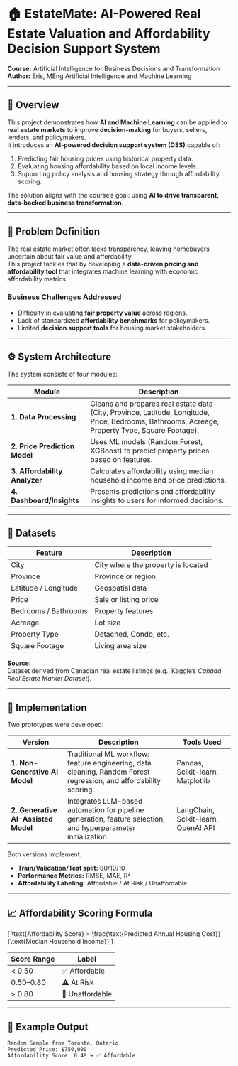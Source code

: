 # 🏠 EstateMate: AI-Powered Real Estate Valuation and Affordability Decision Support System

**Course:** Artificial Intelligence for Business Decisions and Transformation  
**Author:** Eris, MEng Artificial Intelligence and Machine Learning  

---

## 📘 Overview

This project demonstrates how **AI and Machine Learning** can be applied to **real estate markets** to improve **decision-making** for buyers, sellers, lenders, and policymakers.  
It introduces an **AI-powered decision support system (DSS)** capable of:

1. Predicting fair housing prices using historical property data.  
2. Evaluating housing affordability based on local income levels.  
3. Supporting policy analysis and housing strategy through affordability scoring.  

The solution aligns with the course’s goal: using **AI to drive transparent, data-backed business transformation**.

---

## 🧠 Problem Definition

The real estate market often lacks transparency, leaving homebuyers uncertain about fair value and affordability.  
This project tackles that by developing a **data-driven pricing and affordability tool** that integrates machine learning with economic affordability metrics.

### Business Challenges Addressed
- Difficulty in evaluating **fair property value** across regions.  
- Lack of standardized **affordability benchmarks** for policymakers.  
- Limited **decision support tools** for housing market stakeholders.

---

## ⚙️ System Architecture

The system consists of four modules:

| Module | Description |
| ------- | ------------ |
| **1. Data Processing** | Cleans and prepares real estate data (City, Province, Latitude, Longitude, Price, Bedrooms, Bathrooms, Acreage, Property Type, Square Footage). |
| **2. Price Prediction Model** | Uses ML models (Random Forest, XGBoost) to predict property prices based on features. |
| **3. Affordability Analyzer** | Calculates affordability using median household income and price predictions. |
| **4. Dashboard/Insights** | Presents predictions and affordability insights to users for informed decisions. |

---

## 🧩 Datasets

| Feature | Description |
| -------- | ------------ |
| City | City where the property is located |
| Province | Province or region |
| Latitude / Longitude | Geospatial data |
| Price | Sale or listing price |
| Bedrooms / Bathrooms | Property features |
| Acreage | Lot size |
| Property Type | Detached, Condo, etc. |
| Square Footage | Living area size |

**Source:**  
Dataset derived from Canadian real estate listings (e.g., Kaggle’s *Canada Real Estate Market Dataset*).

---

## 🤖 Implementation

Two prototypes were developed:

| Version | Description | Tools Used |
| -------- | ------------ | ----------- |
| **1. Non-Generative AI Model** | Traditional ML workflow: feature engineering, data cleaning, Random Forest regression, and affordability scoring. | Pandas, Scikit-learn, Matplotlib |
| **2. Generative AI-Assisted Model** | Integrates LLM-based automation for pipeline generation, feature selection, and hyperparameter initialization. | LangChain, Scikit-learn, OpenAI API |

Both versions implement:
- **Train/Validation/Test split:** 80/10/10  
- **Performance Metrics:** RMSE, MAE, R²  
- **Affordability Labeling:** Affordable / At Risk / Unaffordable  

---

## 📈 Affordability Scoring Formula

\[
\text{Affordability Score} = \frac{\text{Predicted Annual Housing Cost}}{\text{Median Household Income}}
\]

| Score Range | Label |
| ------------ | ------ |
| < 0.50 | ✅ Affordable |
| 0.50–0.80 | ⚠️ At Risk |
| > 0.80 | 🚫 Unaffordable |

---

## 🧮 Example Output

```text
Random Sample from Toronto, Ontario
Predicted Price: $750,000
Affordability Score: 0.48 → ✅ Affordable
